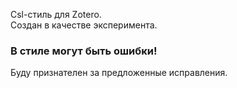 Csl-стиль для Zotero.<br>
Создан в качестве эксперимента.<br>
<h3>В стиле могут быть ошибки!</h3>
Буду признателен за предложенные исправления.

